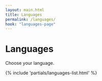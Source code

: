 ```yaml
---
layout: main.html
title: Languages
permalink: /languages/
hook: "languages-page"
---
```


<div class="section hero">
    <div class="content-container">
        <div>
            <h1 class="section-title h2" id="languages-label">Languages</h1>
            <p class="section-supporting-text">
                Choose your language.
            </p>
        </div>
    </div>
</div>

<section class="section">
    <div class="content-container">
        <nav aria-labelledby="languages-label">
            {% include 'partials/languages-list.html' %}
</nav>
    </div>
</section>
